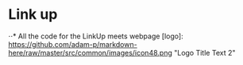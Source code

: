 # Link up 
⋅⋅* All the code for the LinkUp meets webpage 
[logo]: https://github.com/adam-p/markdown-here/raw/master/src/common/images/icon48.png "Logo Title Text 2"
